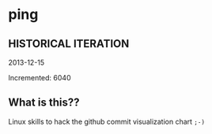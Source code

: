 # ping

## HISTORICAL ITERATION
2013-12-15

Incremented: 6040

## What is this?? 
Linux skills to hack the github commit visualization chart `;-)`
